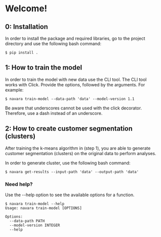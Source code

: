 # Welcome!

## 0: Installation
In order to install the package and required libraries, go to the project directory and
use the following bash command:
```
$ pip install . 
```

## 1: How to train the model

In order to train the model with new data use the CLI tool.
The CLI tool works with Click. 
Provide the options, followed by the arguments. 
For example: 
```
$ navara train-model --data-path 'data' --model-version 1.1

```

Be aware that underscores cannot be used with the click decorator. 
Therefore, use a dash instead of an underscore.

## 2: How to create customer segmentation (clusters)

After training the k-means algorithm in (step 1), 
you are able to generate customer segmentation (clusters) on the original data to perform
analyses.

In order to generate cluster, use the following bash command:
```
$ navara get-results --input-path 'data' --output-path 'data'

```

### Need help?
Use the --help option to see the available options for a function.
```
$ navara train-model --help
Usage: navara train-model [OPTIONS]

Options:
  --data-path PATH
  --model-version INTEGER
  --help   
```
